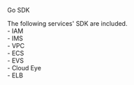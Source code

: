 Go SDK  
   
The following services' SDK are included.  
\- IAM  
\- IMS  
\- VPC  
\- ECS  
\- EVS  
\- Cloud Eye  
\- ELB  